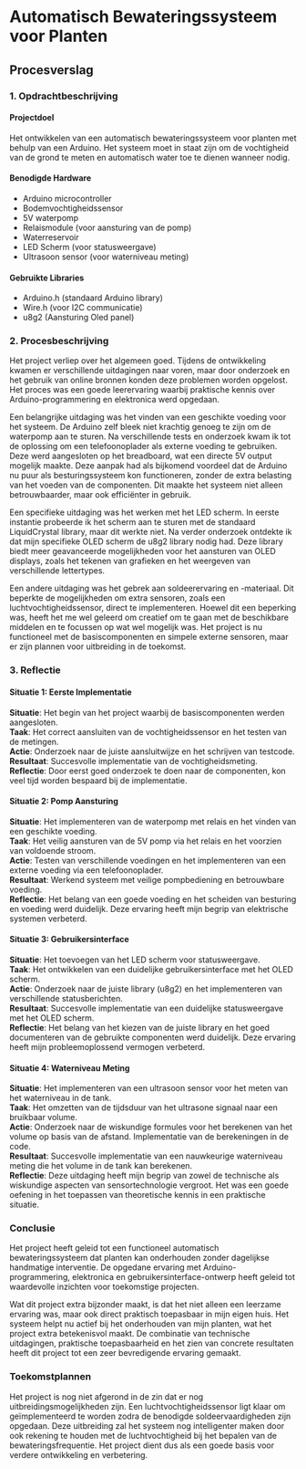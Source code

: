 # Automatisch Bewateringssysteem voor Planten
## Procesverslag

### 1. Opdrachtbeschrijving

#### Projectdoel
Het ontwikkelen van een automatisch bewateringssysteem voor planten met behulp van een Arduino. Het systeem moet in staat zijn om de vochtigheid van de grond te meten en automatisch water toe te dienen wanneer nodig.

#### Benodigde Hardware
- Arduino microcontroller
- Bodemvochtigheidssensor
- 5V waterpomp
- Relaismodule (voor aansturing van de pomp)
- Waterreservoir
- LED Scherm (voor statusweergave)
- Ultrasoon sensor (voor waterniveau meting)

#### Gebruikte Libraries
- Arduino.h (standaard Arduino library)
- Wire.h (voor I2C communicatie)
- u8g2 (Aansturing Oled panel)

### 2. Procesbeschrijving

Het project verliep over het algemeen goed. Tijdens de ontwikkeling kwamen er verschillende uitdagingen naar voren, maar door onderzoek en het gebruik van online bronnen konden deze problemen worden opgelost. Het proces was een goede leerervaring waarbij praktische kennis over Arduino-programmering en elektronica werd opgedaan.

Een belangrijke uitdaging was het vinden van een geschikte voeding voor het systeem. De Arduino zelf bleek niet krachtig genoeg te zijn om de waterpomp aan te sturen. Na verschillende tests en onderzoek kwam ik tot de oplossing om een telefoonoplader als externe voeding te gebruiken. Deze werd aangesloten op het breadboard, wat een directe 5V output mogelijk maakte. Deze aanpak had als bijkomend voordeel dat de Arduino nu puur als besturingssysteem kon functioneren, zonder de extra belasting van het voeden van de componenten. Dit maakte het systeem niet alleen betrouwbaarder, maar ook efficiënter in gebruik.

Een specifieke uitdaging was het werken met het LED scherm. In eerste instantie probeerde ik het scherm aan te sturen met de standaard LiquidCrystal library, maar dit werkte niet. Na verder onderzoek ontdekte ik dat mijn specifieke OLED scherm de u8g2 library nodig had. Deze library biedt meer geavanceerde mogelijkheden voor het aansturen van OLED displays, zoals het tekenen van grafieken en het weergeven van verschillende lettertypes. 

Een andere uitdaging was het gebrek aan soldeerervaring en -materiaal. Dit beperkte de mogelijkheden om extra sensoren, zoals een luchtvochtigheidssensor, direct te implementeren. Hoewel dit een beperking was, heeft het me wel geleerd om creatief om te gaan met de beschikbare middelen en te focussen op wat wel mogelijk was. Het project is nu functioneel met de basiscomponenten en simpele externe sensoren, maar er zijn plannen voor uitbreiding in de toekomst.

### 3. Reflectie

#### Situatie 1: Eerste Implementatie
**Situatie**: Het begin van het project waarbij de basiscomponenten werden aangesloten.  
**Taak**: Het correct aansluiten van de vochtigheidssensor en het testen van de metingen.  
**Actie**: Onderzoek naar de juiste aansluitwijze en het schrijven van testcode.  
**Resultaat**: Succesvolle implementatie van de vochtigheidsmeting.  
**Reflectie**: Door eerst goed onderzoek te doen naar de componenten, kon veel tijd worden bespaard bij de implementatie.

#### Situatie 2: Pomp Aansturing
**Situatie**: Het implementeren van de waterpomp met relais en het vinden van een geschikte voeding.  
**Taak**: Het veilig aansturen van de 5V pomp via het relais en het voorzien van voldoende stroom.  
**Actie**: Testen van verschillende voedingen en het implementeren van een externe voeding via een telefoonoplader.  
**Resultaat**: Werkend systeem met veilige pompbediening en betrouwbare voeding.  
**Reflectie**: Het belang van een goede voeding en het scheiden van besturing en voeding werd duidelijk. Deze ervaring heeft mijn begrip van elektrische systemen verbeterd.

#### Situatie 3: Gebruikersinterface
**Situatie**: Het toevoegen van het LED scherm voor statusweergave.  
**Taak**: Het ontwikkelen van een duidelijke gebruikersinterface met het OLED scherm.  
**Actie**: Onderzoek naar de juiste library (u8g2) en het implementeren van verschillende statusberichten.  
**Resultaat**: Succesvolle implementatie van een duidelijke statusweergave met het OLED scherm.  
**Reflectie**: Het belang van het kiezen van de juiste library en het goed documenteren van de gebruikte componenten werd duidelijk. Deze ervaring heeft mijn probleemoplossend vermogen verbeterd.

#### Situatie 4: Waterniveau Meting
**Situatie**: Het implementeren van een ultrasoon sensor voor het meten van het waterniveau in de tank.  
**Taak**: Het omzetten van de tijdsduur van het ultrasone signaal naar een bruikbaar volume.  
**Actie**: Onderzoek naar de wiskundige formules voor het berekenen van het volume op basis van de afstand. Implementatie van de berekeningen in de code.  
**Resultaat**: Succesvolle implementatie van een nauwkeurige waterniveau meting die het volume in de tank kan berekenen.  
**Reflectie**: Deze uitdaging heeft mijn begrip van zowel de technische als wiskundige aspecten van sensortechnologie vergroot. Het was een goede oefening in het toepassen van theoretische kennis in een praktische situatie.

### Conclusie

Het project heeft geleid tot een functioneel automatisch bewateringssysteem dat planten kan onderhouden zonder dagelijkse handmatige interventie. De opgedane ervaring met Arduino-programmering, elektronica en gebruikersinterface-ontwerp heeft geleid tot waardevolle inzichten voor toekomstige projecten. 

Wat dit project extra bijzonder maakt, is dat het niet alleen een leerzame ervaring was, maar ook direct praktisch toepasbaar in mijn eigen huis. Het systeem helpt nu actief bij het onderhouden van mijn planten, wat het project extra betekenisvol maakt. De combinatie van technische uitdagingen, praktische toepasbaarheid en het zien van concrete resultaten heeft dit project tot een zeer bevredigende ervaring gemaakt.

### Toekomstplannen

Het project is nog niet afgerond in de zin dat er nog uitbreidingsmogelijkheden zijn. Een luchtvochtigheidssensor ligt klaar om geïmplementeerd te worden zodra de benodigde soldeervaardigheden zijn opgedaan. Deze uitbreiding zal het systeem nog intelligenter maken door ook rekening te houden met de luchtvochtigheid bij het bepalen van de bewateringsfrequentie. Het project dient dus als een goede basis voor verdere ontwikkeling en verbetering. 
